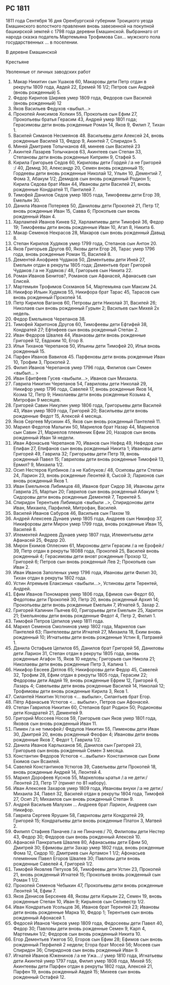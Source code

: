 ## РС 1811 

1811 года Сентября 16 дня Оренбургской губернии Троицкого уезда Емашинского волостного правления вновь завезенной на покупной башкирской землей с 1798 года деревни Емашинской. Выбраннаго от народа сказка податель Мартемьяна Трофимова Сах... мужского пола государственных ... в поселении.

В деревне Емашинской 

Крестьяне

Уволенные от личных заводских работ

<!-- Причислены по указу казенной палаты пермской губернии ... волости 1801 года -->

1. Макар Никитин сын Ушаков 60, Макаровы дети Петр отдан в рекруты 1809 года, Авдей 22, Еремей 16 1/2; Петров сын Андрей (вновь рожденный) 5.
2. Федор Кирилов Ширяев умер 1809 года, Федоров сын Василей (вновь рожденный) 12
3. Яков Васильев Федухов <выбыл...>
4. Прокопей Анисимов Холкин 55, Прокопьев сын Ефим 27, Прокопьевы братья Герасим 43, Андрей умер 1801 года; Герасимовы дети вновь рожденные Роман 14, Яков 9, Филип 7, Тихан 1.
5. Василей Симанов Несмеянов 48. Васильевы дети Алексей 24, вновь рожденные Василей 13, Федор 9, Акинтей 7, Спиридон 5.
6. Миней Дмитриев Топычканов 48, минеев сын Василей 23
7. Акинтей Лазарев Топычканов 63, Акинтеев сын Степан 33, Степановы дети вновь рожденные Киприян 9, Стафей 5.
8. Кирила Григорьев Седов 60, Кириловы дети Гордей /:а не Григорей :/ 40, Демид 30, Александр 20, Семен вновь рожденный 15; Гордеевы дети вновь рожденные Николай 12, Ульян 10, Дементий 7, Фома 3, Абакум 1/2; Демидов сын вновь рожденный Родион 5; Кирила Седова брат Иван 44, Ивановы дети Василей 21, вновь рожденные Кондратей 11, Пантилей 7.
9. Тимофей Данилов Седов умер 1805 года, Тимофеевы дети Егор 39, Емельян 30.
10. Данила Иванов Потеряев 50, Даниловы дети Прокопей 21, Петр 17, вновь рожденные Иван 15, Савва 6; Прокопьев сын вновь рожденный Иван 4.
11. Харлампей Иванов Кинев 52, Харлампиевы дети Тимофей 36, Федор 19; Тимофеевы дети вновь рожденные Иван 10, Агап 8, Никита 6.
12. Макар Семенов Некрасов 28, Макаров сын вновь рожденный Давыд 8.
13. Степан Кирилов Худяков умер 1799 года, Степанов сын Антон 20.
14. Яков Григорьев Другов 60, Яковы дети Егор 26, Тарас умер 1796 года, вновь рожденные Роман 15, Василей 8.
15. Дементей Анофриев Чудаков 50, Дементьевы дети Иней 27, Емельян отдан в рекруты 1805 года; Дементьев брат Григорей Чудаков /:а не Худяков:/ 48, Григорьев сын Никита 22.
16. Роман Иванов Бенитов?, Романов сын Афанасей, Афанасьев сын Елисей.
17. Мартемьян Трофимов Сохманов 54, Мартемьяна сын Максим 24.
18. Никифор Ильин Худяков 55, Никифора брат Тарас 45, Тарасов сын вновь рожденный Прокопей 14.
19. Петр Кирилов Ваганов 60, Петровы дети Николай 31, Василей 26; Николаев сын вновь рожденный Гурьян 2; Васильев сын Михей 2х недель.
20. Федор Емельянов Черепанов 38.
21. Тимофей Харитонов Другов 60, Тимофеевы дети Ефтифей 38, Кондратей 27; Ефтифеев сын вновь рожденный Степан 2.
22. Иван Федоров Швалев 44, Иванаовы дети вновь рожденные Григорей 12, Евдоким 10, Егор 8.
23. Илья Тиханов Черепанов 50, Ильины дети Тимофей 20, Илья вновь рожденный 15. 
24. Парфен Иванов Вавилов 45. Парфеновы дети вновь рожденные Иван 10, Трофим 3, Прокопей 2.
25. Филип Иванов Черепанов умер 1796 года, Филипов сын Семен <выбыл... >
26. Иван Ефитфеев Гусев <выбыли...>, Иванов сын Михаила.
27. Гаврила Никитин Черепанов 54, Гавриловы дети Николай 29, Никифор умер 1796 года, Савелей 17, вновь рожденные Яков 14, Козма 12, Петр 9; Николаевы дети вновь рожденные Козьма 4, Митрофан 9 месяцев.
28. Григорей Савин Никулин умер 1806 года, Григорьевы дети Василей 43, Иван умер 1809 года, Григорей 20; Васильевы дети вновь рожденные Федот 15, Алексей 4 месяца.
29. Яков Сергеев Мусихин 45, Яков сын вновь рожденный Пантелей 11.
30. Мариел Федотов Малыгин 50, Мариелов брат Назар 44, Мариелов сын Савин 21, Мариелов племянник Ефим 20, Назаров сын вновь рожденный Иван 1й недели.
31. Иван Афонасьев Черепанов 70, Иванов сын Нефед 49, Нефедов сын Епифан 27, Епифанов сын вновь рожденный Никита 1; Ивановы дети Григорей 49, Гаврила 32; Григорьевы дети Петр 19, вновь рожденный Павел 15; Гавриловы дети вновь рожденные Тимофей 13, Ермил? 9, Михаила 1/2.
32. Осип Нестеров Кулбинов /:а не Каблуков:/ 48, Осиповы дети  Степан 24, Ларион 23, вновь рожденные Леонтей 8, Сысой 3; Ларионов сын вновь рожденный Яков 1.
33. Иван Емельянов Либимцов 48, Иванов брат Сидор 38, Ивановы дети Гаврила 25, Мартын 20; Гаврилов сын вновь рожденный Абакум 1; Сидоровы дети вновь рожденные Дементей 7, Терентей 5.
34. Спиридон Терентьев Либимцов <выбыли ..>, Спиридоновы дети Иван, Михаила, Парфилей, Митрофан, Василей.
35. Василей Иванов Сабуров 46, Васильев сын Пахом 19.
36. Андрей Алексеев Дунаев умер 1805 года, Андреев сын Никифор 37, Никифоровы дети Мирон умер 1799 года, вновь рожденные Иван 15, Василей 8.
37. Илементей Андреев Дунаев умер 1807 года, Илементьевы дети Афанасей 25, Федор 20.
38. Мирон Екимов Оплеснин 61, Мироновы дети Герасим /:а не Ерофей:/ 39, Петр отдан в рекруты 18088 года, Прокопей 25, Василей вновь рожденный 4; Герасимовы дети вновт рожденные Прохор 12, Григорей 6; Петров сын вновь рожденный Лев 2; Прокопьев сын Иван 2.
39. Иван Иванов Заполеных умер 1796 года, Ивановы дети Филип 30, Тихан отдан в рекруты 1802 года.
40. Устин Атремьев Елаксиных <выбыли...>, Устиновы дети Терентей, Андрей.
41. Ефим Иванов Пономарев умер 1806 года, Ефимов сын Федот 60, Федотовы дети Прокопей 30, Петр 20, вновь рожденный Архип 14; Прокопьевы дети вновь рожденные Емельян 7, Игнатей 5, Захар 2.
42. Григорей Калинин Пьячев 60, Григорьевы дети Емельян 25, Харитон 21; Емельяновы дети вновь рожденные Федот 4, Петр 2, Филип 1.
43. Тимофей Петров Цепилов умер 1811 года.
44. Маркел Семенов Смолнинов умер 1802 года, Маркелов сын Пантелей 63; Пантелеевы дети Игнатей 27, Михаила 18, Еким вновь рожденный 10; Игнатьевы дети вновь рожденные Устин 8, Патракей 1.
45. Данила Остафьев Цепилов 65, Данилов брат Григорей 56, Даниловы дети Ларион 31, Степан отдан в рекруты 1805 года, вновь рожденные Агафон 15, Яков 10 недель; Григорьев сын Никола 21; Николаевы дети вновь рожденные Петр 3, Калина 1.
46. Никифор Евсеев Дятлов 65; Никифоровы дети Федор 45, Савелей 32, Трофим 28, Ефим отдан в рекруты 1805 года, Герасим 22; Федоровы дети Авдей 19, вновь рожденные Ефрем 12, Григорей 6, Лазарь 4; Савельевы дети вновь рожденные Василей 14, Николай 12; Трофимовы дети вновь рожденные Кирила 3, Яков 1.
47. Силантей Никитин Устюгов <... выбыли>, Силантьев брат Егор.
48. Пётр Афанасьев Устюгов <... выбыли>, Петров сын Афонасей.
49. Степан Гаврилов Никитин 60, Степанов брат Родион 50; Родионовы дети Кондратей 21, Дементей 9. 
50. Григорий Моссеев Носов 59, Григорьев сын Яков умер 1801 года, Яковов сын вновь рожденный Иван 11.
51. Пимен /:а не тимофей:/ Федулов Никитин 55, Пименовы дети Иван 30, Дмитрей 20, вновь рожденный Феофан 4; Ивановы дети вновь рожденные Яков 7, Федот 1, Гаврила 1/2.
52. Данила Иванов Карлыханов 56, Данилов сын Григорей 23, Григорьев сын вновь рожденный Семен 3 месяца.
53. Константин Федоров Устюгов <...выбыли> Константинов сын Еким Екимов сын Всаилей.
54. Савелей Константинов Устюгов 39, Савельевы дети Прокопей 18, вновь рожденные Андрей 14, Леонтей 4.
55. Маркел Дорофеев Куснов 55, Маркеловы ьратья /:а не дети:/ Леонтей 23, Петр 17 (принят по 81 набору).
56. Иван Алексеев Захаров умер 1809 года, Ивановы внуки /:а не дети:/ Михаила 34, Павел 32, Василей отдан в рекруты 1804 года, Тимофей 27, Осип 21; Михаилов сын вновь рожденный Степан 9.
57. Андрей Васильев Малухин ... Андреев брат Ларион, Андреев сын Никифор.
58. Гаврила Сергеев Ярушин 58, Гавриловы дети Кондратей 29, Григорей 15; Кондратьевы дети вновь рожденные Платон 3, Матвей 2.
59. Филипп Стафиев Паначев /:а не Пиначев:/ 70, Филиповы дети Нестер 43, Федор 30; Федоров сын вновь рожденный Алексей 10.
60. Афанасей Панкратьев Швалев 80, Афанасьевы дети Ефим 50, Дмитрей 30; Ефимовы дети Захар умер 1802 года, вновь рожденные Фома 12, Сидор 10; Дмитриев сын Артамон 1 1/2; Афонасьев племянник Павел Егоров Швалев 30; Павловы дети вновь рожденные Савелей 4, Григорей 1/2.
61. Тимофей Яковлев Петухов 56, Тимофеевы дети Устин 23, Прокопей 21, вновь рожденный Игнатей 15; Прокопьев вновь рожденный сын Роман 1 1/2.
62. Прокопей Семенов Чебыкин 47, Прокопьевы дети вновь рожденные Леонтей 14, Ефим 7.
63. Яков Денисов Берсенев 48, Яковы дети Кирьян 22, Семен 19, вновь рожденные Степан 10, Иван 9; Кирьянов сын Селивестр 1/2.
64. Иван Кондратьев Усольцов 36, Иванов брат Терентей 23; Ивановы дети вновь рожденные Марка 10, Федор 1; Терентьев сын вновь рожденный Афонасей 1.
65. Федосей Иванов Чирков умер 1809 года, Федосеевы дети Павел 40, Федор 30; Павловы дети вновь рожденные Семен 9, Карп 4, Мартемьян 1/2; Федоров сын вновь рожденный Никита 10.
66. Егор Дементьев Ужегов 50, Егоров сын Ефим 28; Ефимов сын вновь рожденный Перфилей 2 недели; Егора брат Мосей 56; Мосеев сын Спиридон 36; Спиридонов сын вновь рожденный Иван 9.
67. Игнатей Иванов Юженинов /:а не Ужа...:/ умер 1810 года, Игнатьевы дети Акинтей умер 1797 года, Филип умер 1808 года, Михей 55; Акинтеевы дети Парфен отдан в рекруты 1802 года, Алексей 21, Парфен 19, вновь рожденный Авдей 15; Михеев сын вновь рожденный Остафей 12.
